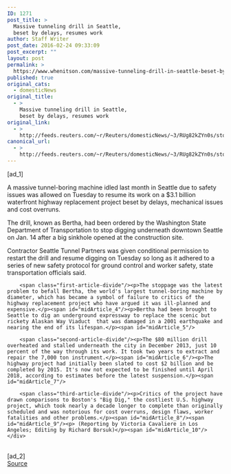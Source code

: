 ```yaml
---
ID: 1271
post_title: >
  Massive tunneling drill in Seattle,
  beset by delays, resumes work
author: Staff Writer
post_date: 2016-02-24 09:33:09
post_excerpt: ""
layout: post
permalink: >
  https://www.whenitson.com/massive-tunneling-drill-in-seattle-beset-by-delays-resumes-work/
published: true
original_cats:
  - domesticNews
original_title:
  - >
    Massive tunneling drill in Seattle,
    beset by delays, resumes work
original_link:
  - >
    http://feeds.reuters.com/~r/Reuters/domesticNews/~3/RUg82kZYn0s/story01.htm
canonical_url:
  - >
    http://feeds.reuters.com/~r/Reuters/domesticNews/~3/RUg82kZYn0s/story01.htm
---
```

 [ad_1]
<br><div id="articleText">
<span id="midArticle_start"/>

<span id="midArticle_0"/><span class="focusParagraph" readability="5"><p><span class="articleLocatio&lt;/span&gt;n">A massive tunnel-boring machine idled last month in Seattle due to safety issues was allowed on Tuesday to resume its work on a $3.1 billion waterfront highway replacement project beset by delays, mechanical issues and cost overruns.</span></p></span><span id="midArticle_1"/><p>The drill, known as Bertha, had been ordered by the Washington State Department of Transportation to stop digging underneath downtown Seattle on Jan. 14 after a big sinkhole opened at the construction site.</p><span id="midArticle_2"/><p>Contractor Seattle Tunnel Partners was given conditional permission to restart the drill and resume digging on Tuesday so long as it adhered to a series of new safety protocol for ground control and worker safety, state transportation officials said.</p><span id="midArticle_3"/>
        
        <span class="first-article-divide"/><p>The stoppage was the latest problem to befall Bertha, the world's largest tunnel-boring machine by diameter, which has became a symbol of failure to critics of the highway replacement project who have argued it was ill-planned and expensive.</p><span id="midArticle_4"/><p>Bertha had been brought to Seattle to dig an underground expressway to replace the scenic but rickety Alaskan Way Viaduct  that was damaged in a 2001 earthquake and nearing the end of its lifespan.</p><span id="midArticle_5"/>
        
        <span class="second-article-divide"/><p>The $80 million drill overheated and stalled underneath the city in December 2013, just 10 percent of the way through its work. It took two years to extract and repair the 7,000 ton instrument.</p><span id="midArticle_6"/><p>The highway project had initially been slated to cost $2 billion and be completed by 2015. It's now not expected to be finished until April 2018, according to estimates before the latest suspension.</p><span id="midArticle_7"/>
        
        <span class="third-article-divide"/><p>Critics of the project have drawn comparisons to Boston's "Big Dig," the costliest U.S. highway project, which took nearly a decade longer to complete than originally scheduled and was notorious for cost overruns, design flaws, worker fatalities and other problems.</p><span id="midArticle_8"/><span id="midArticle_9"/><p> (Reporting by Victoria Cavaliere in Los Angeles; Editing by Richard Borsuk)</p><span id="midArticle_10"/></div>
<br>[ad_2]
<br><a href="http://feeds.reuters.com/~r/Reuters/domesticNews/~3/RUg82kZYn0s/story01.htm">Source </a>